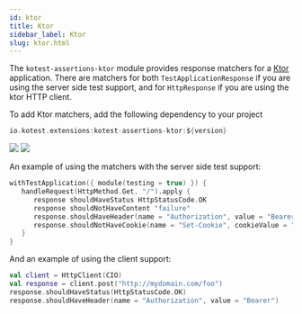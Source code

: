 ```yaml
---
id: ktor
title: Ktor
sidebar_label: Ktor
slug: ktor.html
---
```



The ```kotest-assertions-ktor``` module provides response matchers for a [Ktor](https://ktor.io) application. There are matchers
for both `TestApplicationResponse` if you are using the server side test support, and for `HttpResponse` if you are using the ktor
HTTP client.

To add Ktor matchers, add the following dependency to your project

```groovy
io.kotest.extensions:kotest-assertions-ktor:${version}
```

[<img src="https://img.shields.io/maven-central/v/io.kotest.extensions/kotest-assertions-ktor.svg?label=latest%20release"/>](https://search.maven.org/artifact/io.kotest.extensions/kotest-assertions-ktor)
[<img src="https://img.shields.io/nexus/s/https/oss.sonatype.org/io.kotest.extensions/kotest-assertions-ktor.svg?label=latest%20snapshot"/>](https://oss.sonatype.org/content/repositories/snapshots/io/kotest/extensions/kotest-assertions-ktor/)


An example of using the matchers with the server side test support:
```kotlin
withTestApplication({ module(testing = true) }) {
   handleRequest(HttpMethod.Get, "/").apply {
      response shouldHaveStatus HttpStatusCode.OK
      response shouldNotHaveContent "failure"
      response.shouldHaveHeader(name = "Authorization", value = "Bearer")
      response.shouldNotHaveCookie(name = "Set-Cookie", cookieValue = "id=1234")
   }
}
```

And an example of using the client support:
```kotlin
val client = HttpClient(CIO)
val response = client.post("http://mydomain.com/foo")
response.shouldHaveStatus(HttpStatusCode.OK)
response.shouldHaveHeader(name = "Authorization", value = "Bearer")

```
